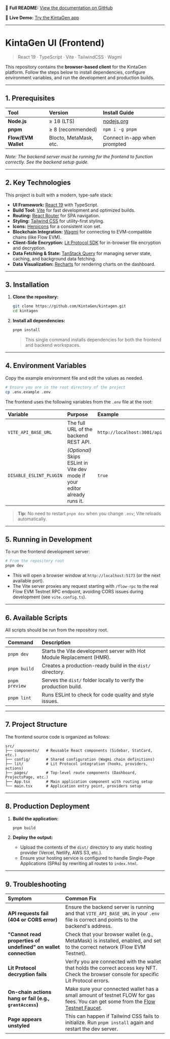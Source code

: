 
📖 **Full README:** [View the documentation on GitHub](https://github.com/KintaGen)

🚀 **Live Demo:** [Try the KintaGen app](https://kintagen.vercel.app)


---

# KintaGen UI (Frontend)

> React 19 · TypeScript · Vite · TailwindCSS · Wagmi

This repository contains the **browser-based client** for the KintaGen platform. Follow the steps below to install dependencies, configure environment variables, and run the development and production builds.

---

## 1. Prerequisites

| Tool | Version | Install Guide |
| :--- | :--- | :--- |
| **Node.js** | ≥ 18 (LTS) | [nodejs.org](https://nodejs.org/en) |
| **pnpm** | ≥ 8 (recommended) | `npm i -g pnpm` |
| **Flow/EVM Wallet** | Blocto, MetaMask, etc. | Connect in-app when prompted |

*Note: The backend server must be running for the frontend to function correctly. See the backend setup guide.*

---

## 2. Key Technologies

This project is built with a modern, type-safe stack:

*   **UI Framework:** [React 19](https://react.dev/) with TypeScript.
*   **Build Tool:** [Vite](https://vitejs.dev/) for fast development and optimized builds.
*   **Routing:** [React Router](https://reactrouter.com/) for SPA navigation.
*   **Styling:** [Tailwind CSS](https://tailwindcss.com/) for utility-first styling.
*   **Icons:** [Heroicons](https://heroicons.com/) for a consistent icon set.
*   **Blockchain Integration:** [Wagmi](https://wagmi.sh/) for connecting to EVM-compatible chains (like Flow EVM).
*   **Client-Side Encryption:** [Lit Protocol SDK](https://litprotocol.com/) for in-browser file encryption and decryption.
*   **Data Fetching & State:** [TanStack Query](https://tanstack.com/query/latest) for managing server state, caching, and background data fetching.
*   **Data Visualization:** [Recharts](https://recharts.org/) for rendering charts on the dashboard.

---

## 3. Installation

1.  **Clone the repository:**
    ```bash
    git clone https://github.com/KintaGen/kintagen.git
    cd kintagen
    ```

2.  **Install all dependencies:**
    ```bash
    pnpm install
    ```
    > This single command installs dependencies for both the frontend and backend workspaces.

---

## 4. Environment Variables

Copy the example environment file and edit the values as needed.

```bash
# Ensure you are in the root directory of the project
cp .env.example .env
```

The frontend uses the following variables from the `.env` file at the root:

| Variable | Purpose | Example |
| :--- | :--- | :--- |
| `VITE_API_BASE_URL` | The full URL of the backend REST API. | `http://localhost:3001/api` |
| `DISABLE_ESLINT_PLUGIN` | *(Optional)* Skips ESLint in Vite dev mode if your editor already runs it. | `true` |

> **Tip:** No need to restart `pnpm dev` when you change `.env`; Vite reloads automatically.

---

## 5. Running in Development

To run the frontend development server:

```bash
# From the repository root
pnpm dev
```

*   This will open a browser window at `http://localhost:5173` (or the next available port).
*   The Vite server proxies any request starting with `/flow-rpc` to the real Flow EVM Testnet RPC endpoint, avoiding CORS issues during development (see `vite.config.ts`).

---

## 6. Available Scripts

All scripts should be run from the repository root.

| Command | Description |
| :--- | :--- |
| `pnpm dev` | Starts the Vite development server with Hot Module Replacement (HMR). |
| `pnpm build` | Creates a production-ready build in the `dist/` directory. |
| `pnpm preview` | Serves the `dist/` folder locally to verify the production build. |
| `pnpm lint` | Runs ESLint to check for code quality and style issues. |

---

## 7. Project Structure

The frontend source code is organized as follows:

```
src/
├── components/   # Reusable React components (Sidebar, StatCard, etc.)
├── config/       # Shared configuration (Wagmi chain definitions)
├── lit/          # Lit Protocol integration (hooks, providers, actions)
├── pages/        # Top-level route components (Dashboard, ProjectsPage, etc.)
├── App.tsx       # Main application component with routing setup
└── main.tsx      # Application entry point, providers setup
```

---

## 8. Production Deployment

1.  **Build the application:**
    ```bash
    pnpm build
    ```

2.  **Deploy the output:**
    *   Upload the contents of the `dist/` directory to any static hosting provider (Vercel, Netlify, AWS S3, etc.).
    *   Ensure your hosting service is configured to handle Single-Page Applications (SPAs) by rewriting all routes to `index.html`.

---

## 9. Troubleshooting

| Symptom | Common Fix |
| :--- | :--- |
| **API requests fail (404 or CORS error)** | Ensure the backend server is running and that `VITE_API_BASE_URL` in your `.env` file is correct and points to the backend's address. |
| **"Cannot read properties of undefined" on wallet connection** | Check that your browser wallet (e.g., MetaMask) is installed, enabled, and set to the correct network (Flow EVM Testnet). |
| **Lit Protocol decryption fails** | Verify you are connected with the wallet that holds the correct access key NFT. Check the browser console for specific Lit Protocol errors. |
| **On-chain actions hang or fail (e.g., `grantAccess`)** | Make sure your connected wallet has a small amount of testnet FLOW for gas fees. You can get some from the [Flow Testnet Faucet](https://testnet-faucet.onflow.org/). |
| **Page appears unstyled** | This can happen if Tailwind CSS fails to initialize. Run `pnpm install` again and restart the dev server. |
